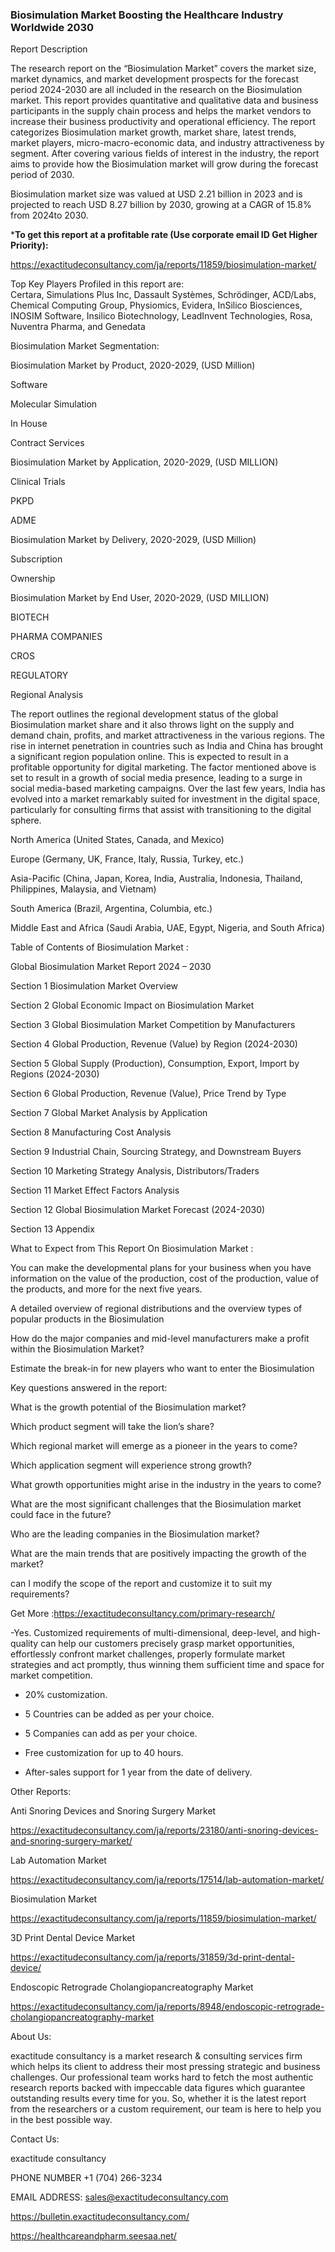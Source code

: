### Biosimulation Market Boosting the Healthcare Industry Worldwide 2030

Report Description

The research report on the “Biosimulation Market” covers the market size, market dynamics, and market development prospects for the forecast period 2024-2030 are all included in the research on the Biosimulation market. This report provides quantitative and qualitative data and business participants in the supply chain process and helps the market vendors to increase their business productivity and operational efficiency. The report categorizes Biosimulation market growth, market share, latest trends, market players, micro-macro-economic data, and industry attractiveness by segment. After covering various fields of interest in the industry, the report aims to provide how the Biosimulation market will grow during the forecast period of 2030.

Biosimulation market size was valued at USD 2.21 billion in 2023 and is projected to reach USD 8.27 billion by 2030, growing at a CAGR of 15.8% from 2024to 2030.

***To get this report at a profitable rate (Use corporate email ID Get Higher Priority):**

https://exactitudeconsultancy.com/ja/reports/11859/biosimulation-market/

Top Key Players Profiled in this report are:                                                                               
Certara, Simulations Plus Inc, Dassault Systèmes, Schrödinger, ACD/Labs, Chemical Computing Group, Physiomics, Evidera, InSilico Biosciences, INOSIM Software, Insilico Biotechnology, LeadInvent Technologies, Rosa, Nuventra Pharma, and Genedata

Biosimulation Market Segmentation:

Biosimulation Market by Product, 2020-2029, (USD Million)

Software

Molecular Simulation

In House

Contract Services

Biosimulation Market by Application, 2020-2029, (USD MILLION)

Clinical Trials

PKPD

ADME

Biosimulation Market by Delivery, 2020-2029, (USD Million)

Subscription

Ownership

Biosimulation Market by End User, 2020-2029, (USD MILLION)

BIOTECH

PHARMA COMPANIES

CROS

REGULATORY

Regional Analysis

The report outlines the regional development status of the global Biosimulation market share and it also throws light on the supply and demand chain, profits, and market attractiveness in the various regions. The rise in internet penetration in countries such as India and China has brought a significant region population online. This is expected to result in a profitable opportunity for digital marketing. The factor mentioned above is set to result in a growth of social media presence, leading to a surge in social media-based marketing campaigns. Over the last few years, India has evolved into a market remarkably suited for investment in the digital space, particularly for consulting firms that assist with transitioning to the digital sphere.

North America (United States, Canada, and Mexico)

Europe (Germany, UK, France, Italy, Russia, Turkey, etc.)

Asia-Pacific (China, Japan, Korea, India, Australia, Indonesia, Thailand, Philippines, Malaysia, and Vietnam)

South America (Brazil, Argentina, Columbia, etc.)

Middle East and Africa (Saudi Arabia, UAE, Egypt, Nigeria, and South Africa)

Table of Contents of Biosimulation Market :

Global Biosimulation Market Report 2024 – 2030

Section 1 Biosimulation Market Overview

Section 2 Global Economic Impact on Biosimulation Market

Section 3 Global Biosimulation Market Competition by Manufacturers

Section 4 Global Production, Revenue (Value) by Region (2024-2030)

Section 5 Global Supply (Production), Consumption, Export, Import by Regions (2024-2030)

Section 6 Global Production, Revenue (Value), Price Trend by Type

Section 7 Global Market Analysis by Application

Section 8 Manufacturing Cost Analysis

Section 9 Industrial Chain, Sourcing Strategy, and Downstream Buyers

Section 10 Marketing Strategy Analysis, Distributors/Traders

Section 11 Market Effect Factors Analysis

Section 12 Global Biosimulation Market Forecast (2024-2030)

Section 13 Appendix

What to Expect from This Report On Biosimulation Market :

You can make the developmental plans for your business when you have information on the value of the production, cost of the production, value of the products, and more for the next five years.

A detailed overview of regional distributions and the overview types of popular products in the Biosimulation

How do the major companies and mid-level manufacturers make a profit within the Biosimulation Market?

Estimate the break-in for new players who want to enter the Biosimulation

Key questions answered in the report:

What is the growth potential of the Biosimulation market?

Which product segment will take the lion’s share?

Which regional market will emerge as a pioneer in the years to come?

Which application segment will experience strong growth?

What growth opportunities might arise in the industry in the years to come?

What are the most significant challenges that the Biosimulation market could face in the future?

Who are the leading companies in the Biosimulation market?

What are the main trends that are positively impacting the growth of the market?

can I modify the scope of the report and customize it to suit my requirements?

Get More :https://exactitudeconsultancy.com/primary-research/

-Yes. Customized requirements of multi-dimensional, deep-level, and high-quality can help our customers precisely grasp market opportunities, effortlessly confront market challenges, properly formulate market strategies and act promptly, thus winning them sufficient time and space for market competition.

- 20% customization.

- 5 Countries can be added as per your choice.

- 5 Companies can add as per your choice.

- Free customization for up to 40 hours.

- After-sales support for 1 year from the date of delivery.

Other Reports:

Anti Snoring Devices and Snoring Surgery  Market

https://exactitudeconsultancy.com/ja/reports/23180/anti-snoring-devices-and-snoring-surgery-market/

Lab Automation Market

https://exactitudeconsultancy.com/ja/reports/17514/lab-automation-market/

Biosimulation   Market

https://exactitudeconsultancy.com/ja/reports/11859/biosimulation-market/

3D Print Dental Device  Market

https://exactitudeconsultancy.com/ja/reports/31859/3d-print-dental-device/

Endoscopic Retrograde Cholangiopancreatography Market

https://exactitudeconsultancy.com/ja/reports/8948/endoscopic-retrograde-cholangiopancreatography-market

About Us:

exactitude consultancy is a market research & consulting services firm which helps its client to address their most pressing strategic and business challenges. Our professional team works hard to fetch the most authentic research reports backed with impeccable data figures which guarantee outstanding results every time for you. So, whether it is the latest report from the researchers or a custom requirement, our team is here to help you in the best possible way.

Contact Us:

exactitude consultancy

PHONE NUMBER +1 (704) 266-3234

EMAIL ADDRESS: sales@exactitudeconsultancy.com

https://bulletin.exactitudeconsultancy.com/

https://healthcareandpharm.seesaa.net/
